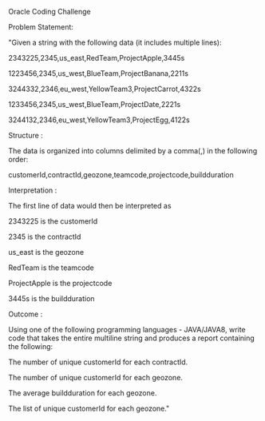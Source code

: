 Oracle Coding Challenge

Problem Statement:

 "Given a string with the following data (it includes multiple lines):

2343225,2345,us_east,RedTeam,ProjectApple,3445s

1223456,2345,us_west,BlueTeam,ProjectBanana,2211s

3244332,2346,eu_west,YellowTeam3,ProjectCarrot,4322s

1233456,2345,us_west,BlueTeam,ProjectDate,2221s

3244132,2346,eu_west,YellowTeam3,ProjectEgg,4122s

Structure : 

The data is organized into columns delimited by a comma(,) in the following order:

customerId,contractId,geozone,teamcode,projectcode,buildduration

Interpretation :

The first line of data would then be interpreted as

  2343225 is the customerId

  2345 is the contractId

  us_east is the geozone

  RedTeam is the teamcode

  ProjectApple is the projectcode

  3445s is the buildduration

Outcome :

Using one of the following programming languages - JAVA/JAVA8, write code that takes the entire multiline string and produces a report containing the following:

  The number of unique customerId for each contractId.

  The number of unique customerId for each geozone.

  The average buildduration for each geozone.

  The list of unique customerId for each geozone."
